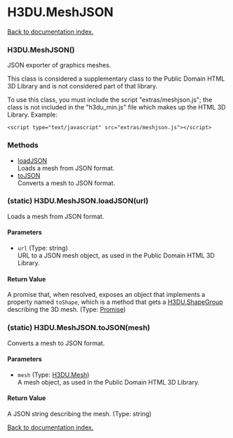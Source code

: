 # H3DU.MeshJSON

[Back to documentation index.](index.md)

<a name='H3DU.MeshJSON'></a>
### H3DU.MeshJSON()

JSON exporter of graphics meshes.

This class is considered a supplementary class to the
Public Domain HTML 3D Library and is not considered part of that
library.

To use this class, you must include the script "extras/meshjson.js"; the
class is not included in the "h3du_min.js" file which makes up
the HTML 3D Library. Example:

    <script type="text/javascript" src="extras/meshjson.js"></script>

### Methods

* [loadJSON](#H3DU.MeshJSON.loadJSON)<br>Loads a mesh from JSON format.
* [toJSON](#H3DU.MeshJSON.toJSON)<br>Converts a mesh to JSON format.

<a name='H3DU.MeshJSON.loadJSON'></a>
### (static) H3DU.MeshJSON.loadJSON(url)

Loads a mesh from JSON format.

#### Parameters

* `url` (Type: string)<br>URL to a JSON mesh object, as used in the Public Domain HTML 3D Library.

#### Return Value

A promise that, when resolved, exposes an object
that implements a property named <code>toShape</code>, which is
a method that gets a <a href="H3DU.ShapeGroup.md">H3DU.ShapeGroup</a> describing the 3D mesh. (Type: <a href="Promise.md">Promise</a>)

<a name='H3DU.MeshJSON.toJSON'></a>
### (static) H3DU.MeshJSON.toJSON(mesh)

Converts a mesh to JSON format.

#### Parameters

* `mesh` (Type: <a href="H3DU.Mesh.md">H3DU.Mesh</a>)<br>A mesh object, as used in the Public Domain HTML 3D Library.

#### Return Value

A JSON string describing the mesh. (Type: string)

[Back to documentation index.](index.md)
